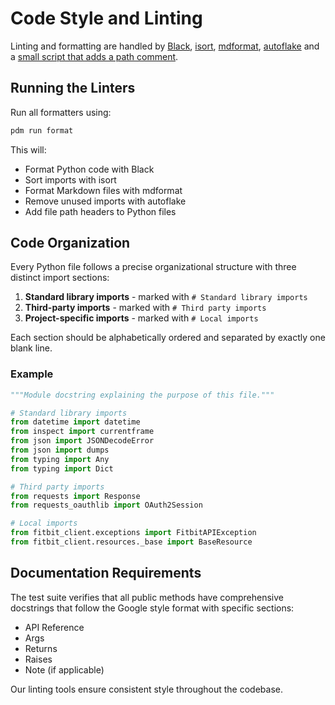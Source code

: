 # Code Style and Linting

Linting and formatting are handled by [Black](https://github.com/psf/black),
[isort](https://github.com/pycqa/isort/),
[mdformat](https://github.com/executablebooks/mdformat),
[autoflake](https://github.com/PyCQA/autoflake) and a
[small script that adds a path comment](../lint/add_file_headers.py).

## Running the Linters

Run all formatters using:

```bash
pdm run format
```

This will:

- Format Python code with Black
- Sort imports with isort
- Format Markdown files with mdformat
- Remove unused imports with autoflake
- Add file path headers to Python files

## Code Organization

Every Python file follows a precise organizational structure with three distinct
import sections:

1. **Standard library imports** - marked with `# Standard library imports`
2. **Third-party imports** - marked with `# Third party imports`
3. **Project-specific imports** - marked with `# Local imports`

Each section should be alphabetically ordered and separated by exactly one blank
line.

### Example

```python
"""Module docstring explaining the purpose of this file."""

# Standard library imports
from datetime import datetime
from inspect import currentframe
from json import JSONDecodeError
from json import dumps
from typing import Any
from typing import Dict

# Third party imports
from requests import Response
from requests_oauthlib import OAuth2Session

# Local imports
from fitbit_client.exceptions import FitbitAPIException
from fitbit_client.resources._base import BaseResource
```

## Documentation Requirements

The test suite verifies that all public methods have comprehensive docstrings
that follow the Google style format with specific sections:

- API Reference
- Args
- Returns
- Raises
- Note (if applicable)

Our linting tools ensure consistent style throughout the codebase.

